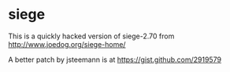 siege
=====

This is a quickly hacked version of siege-2.70 from http://www.joedog.org/siege-home/

A better patch by jsteemann is at https://gist.github.com/2919579

